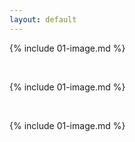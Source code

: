```yaml
---
layout: default
---
```


{% include 01-image.md %}

<br>

{% include 01-image.md %}

<br>

{% include 01-image.md %}

